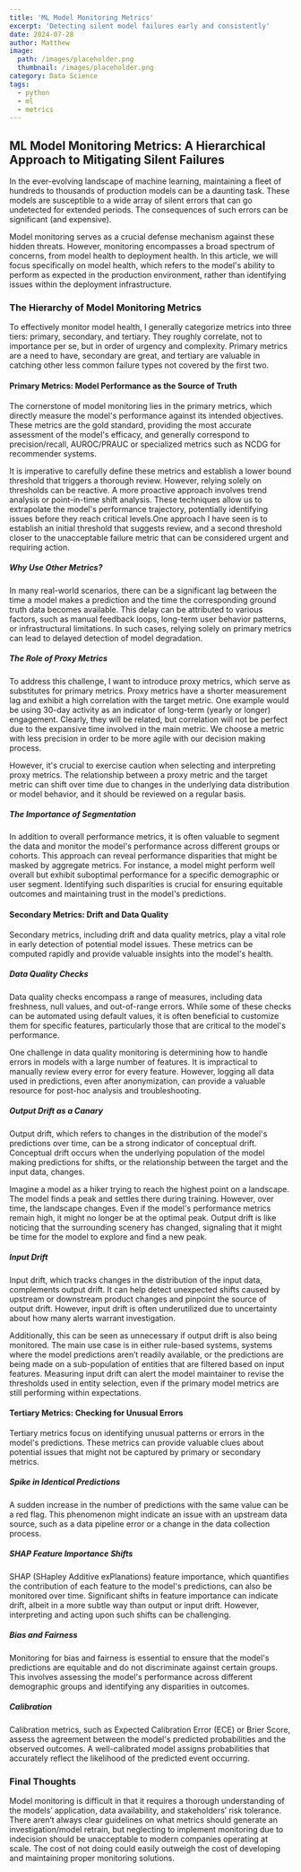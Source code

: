 ```yaml
---
title: 'ML Model Monitoring Metrics'
excerpt: 'Detecting silent model failures early and consistently'
date: 2024-07-28
author: Matthew
image:
  path: /images/placeholder.png
  thumbnail: /images/placeholder.png
category: Data Science
tags:
  - python
  - ml
  - metrics
---
```

## **ML Model Monitoring Metrics: A Hierarchical Approach to Mitigating Silent Failures**

In the ever-evolving landscape of machine learning, maintaining a fleet of hundreds to thousands of production models can be a daunting task. These models are susceptible to a wide array of silent errors that can go undetected for extended periods. The consequences of such errors can be significant (and expensive).

Model monitoring serves as a crucial defense mechanism against these hidden threats. However, monitoring encompasses a broad spectrum of concerns, from model health to deployment health. In this article, we will focus specifically on model health, which refers to the model's ability to perform as expected in the production environment, rather than identifying issues within the deployment infrastructure.

### **The Hierarchy of Model Monitoring Metrics**

To effectively monitor model health, I generally categorize metrics into three tiers: primary, secondary, and tertiary. They roughly correlate, not to importance per se, but in order of urgency and complexity. Primary metrics are a need to have, secondary are great, and tertiary are valuable in catching other less common failure types not covered by the first two.

#### **Primary Metrics: Model Performance as the Source of Truth**

The cornerstone of model monitoring lies in the primary metrics, which directly measure the model's performance against its intended objectives. These metrics are the gold standard, providing the most accurate assessment of the model's efficacy, and generally correspond to precision/recall, AUROC/PRAUC or specialized metrics such as NCDG for recommender systems.

It is imperative to carefully define these metrics and establish a lower bound threshold that triggers a thorough review. However, relying solely on thresholds can be reactive. A more proactive approach involves trend analysis or point-in-time shift analysis. These techniques allow us to extrapolate the model's performance trajectory, potentially identifying issues before they reach critical levels.One approach I have seen is to establish an initial threshold that suggests review, and a second threshold closer to the unacceptable failure metric that can be considered urgent and requiring action.

##### **Why Use Other Metrics?**

In many real-world scenarios, there can be a significant lag between the time a model makes a prediction and the time the corresponding ground truth data becomes available. This delay can be attributed to various factors, such as manual feedback loops, long-term user behavior patterns, or infrastructural limitations. In such cases, relying solely on primary metrics can lead to delayed detection of model degradation.

##### **The Role of Proxy Metrics**

To address this challenge, I want to introduce proxy metrics, which serve as substitutes for primary metrics. Proxy metrics have a shorter measurement lag and exhibit a high correlation with the target metric. One example would be using 30-day activity as an indicator of long-term (yearly or longer) engagement. Clearly, they will be related, but correlation will not be perfect due to the expansive time involved in the main metric. We choose a metric with less precision in order to be more agile with our decision making process.

However, it's crucial to exercise caution when selecting and interpreting proxy metrics. The relationship between a proxy metric and the target metric can shift over time due to changes in the underlying data distribution or model behavior, and it should be reviewed on a regular basis.

##### **The Importance of Segmentation**

In addition to overall performance metrics, it is often valuable to segment the data and monitor the model's performance across different groups or cohorts. This approach can reveal performance disparities that might be masked by aggregate metrics. For instance, a model might perform well overall but exhibit suboptimal performance for a specific demographic or user segment. Identifying such disparities is crucial for ensuring equitable outcomes and maintaining trust in the model's predictions.

#### **Secondary Metrics: Drift and Data Quality**

Secondary metrics, including drift and data quality metrics, play a vital role in early detection of potential model issues. These metrics can be computed rapidly and provide valuable insights into the model's health.

##### **Data Quality Checks**

Data quality checks encompass a range of measures, including data freshness, null values, and out-of-range errors. While some of these checks can be automated using default values, it is often beneficial to customize them for specific features, particularly those that are critical to the model's performance.

One challenge in data quality monitoring is determining how to handle errors in models with a large number of features. It is impractical to manually review every error for every feature. However, logging all data used in predictions, even after anonymization, can provide a valuable resource for post-hoc analysis and troubleshooting.

##### **Output Drift as a Canary**

Output drift, which refers to changes in the distribution of the model's predictions over time, can be a strong indicator of conceptual drift. Conceptual drift occurs when the underlying population of the model making predictions for shifts, or the relationship between the target and the input data, changes.

Imagine a model as a hiker trying to reach the highest point on a landscape. The model finds a peak and settles there during training. However, over time, the landscape changes. Even if the model's performance metrics remain high, it might no longer be at the optimal peak. Output drift is like noticing that the surrounding scenery has changed, signaling that it might be time for the model to explore and find a new peak.

##### **Input Drift**

Input drift, which tracks changes in the distribution of the input data, complements output drift. It can help detect unexpected shifts caused by upstream or downstream product changes and pinpoint the source of output drift. However, input drift is often underutilized due to uncertainty about how many alerts warrant investigation.

Additionally, this can be seen as unnecessary if output drift is also being monitored. The main use case is in either rule-based systems, systems where the model predictions aren’t readily available, or the predictions are being made on a sub-population of entities that are filtered based on input features. Measuring input drift can alert the model maintainer to revise the thresholds used in entity selection, even if the primary model metrics are still performing within expectations.

#### **Tertiary Metrics: Checking for Unusual Errors**

Tertiary metrics focus on identifying unusual patterns or errors in the model's predictions. These metrics can provide valuable clues about potential issues that might not be captured by primary or secondary metrics.

##### **Spike in Identical Predictions**

A sudden increase in the number of predictions with the same value can be a red flag. This phenomenon might indicate an issue with an upstream data source, such as a data pipeline error or a change in the data collection process.

##### **SHAP Feature Importance Shifts**

SHAP (SHapley Additive exPlanations) feature importance, which quantifies the contribution of each feature to the model's predictions, can also be monitored over time. Significant shifts in feature importance can indicate drift, albeit in a more subtle way than output or input drift. However, interpreting and acting upon such shifts can be challenging.

##### **Bias and Fairness**

Monitoring for bias and fairness is essential to ensure that the model's predictions are equitable and do not discriminate against certain groups. This involves assessing the model's performance across different demographic groups and identifying any disparities in outcomes.

##### **Calibration**

Calibration metrics, such as Expected Calibration Error (ECE) or Brier Score, assess the agreement between the model's predicted probabilities and the observed outcomes. A well-calibrated model assigns probabilities that accurately reflect the likelihood of the predicted event occurring.

### **Final Thoughts**

Model monitoring is difficult in that it requires a thorough understanding of the models’ application, data availability, and stakeholders’ risk tolerance. There aren’t always clear guidelines on what metrics should generate an investigation/model retrain, but neglecting to implement monitoring due to indecision should be unacceptable to modern companies operating at scale. The cost of not doing could easily outweigh the cost of developing and maintaining proper monitoring solutions.
